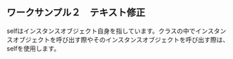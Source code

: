 ## ワークサンプル２　テキスト修正
selfはインスタンスオブジェクト自身を指しています。クラスの中でインスタンスオブジェクトを呼び出す際やそのインスタンスオブジェクトを呼び出す際は、selfを使用します。
